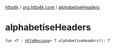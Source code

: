 [http4k](../index.md) / [org.http4k.core](index.md) / [alphabetiseHeaders](./alphabetise-headers.md)

# alphabetiseHeaders

`fun <T : `[`HttpMessage`](-http-message/index.md)`> T.alphabetiseHeaders(): T`